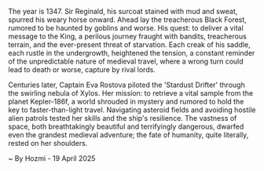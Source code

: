
The year is 1347.  Sir Reginald, his surcoat stained with mud and sweat, spurred his weary horse onward.  Ahead lay the treacherous Black Forest, rumored to be haunted by goblins and worse.  His quest: to deliver a vital message to the King, a perilous journey fraught with bandits, treacherous terrain, and the ever-present threat of starvation.  Each creak of his saddle, each rustle in the undergrowth, heightened the tension, a constant reminder of the unpredictable nature of medieval travel, where a wrong turn could lead to death or worse, capture by rival lords.

Centuries later, Captain Eva Rostova piloted the 'Stardust Drifter' through the swirling nebula of Xylos.  Her mission: to retrieve a vital sample from the planet Kepler-186f, a world shrouded in mystery and rumored to hold the key to faster-than-light travel. Navigating asteroid fields and avoiding hostile alien patrols tested her skills and the ship's resilience.  The vastness of space, both breathtakingly beautiful and terrifyingly dangerous, dwarfed even the grandest medieval adventure; the fate of humanity, quite literally, rested on her shoulders.

~ By Hozmi - 19 April 2025
